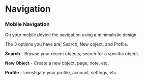 # Navigation

### Mobile Navigation

On your mobile device the navigation using a minimalistic design.

The 3 options you have are; Search, New object, and Profile.&#x20;

**Search** - Browse your recent objects, search for a specific object.&#x20;

**New Object** - Create a new object, page, note, etc.&#x20;

**Profile** - Investigate your profile, account, settings, etc.&#x20;

